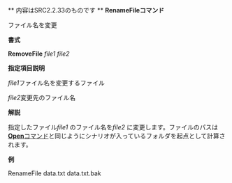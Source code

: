** 内容はSRC2.2.33のものです **
**RenameFileコマンド**

ファイル名を変更

**書式**

**RemoveFile** *file1 file2*

**指定項目説明**

*file1*ファイル名を変更するファイル

*file2*変更先のファイル名

**解説**

指定したファイル*file1* のファイル名を*file2* に変更します。ファイルのパスは[**Open**コマンド](Openコマンド.md)と同じようにシナリオが入っているフォルダを起点として計算されます。

**例**

RenameFile data.txt data.txt.bak

